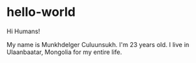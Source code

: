 # hello-world

Hi Humans!

My name is Munkhdelger Culuunsukh. I'm 23 years old. I live in Ulaanbaatar, Mongolia for my entire life.
